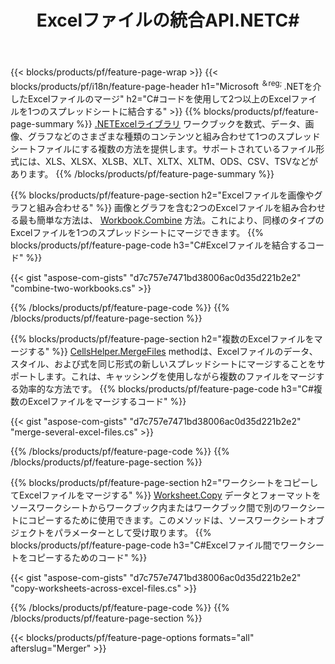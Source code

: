 ﻿---
title: Excelファイルの統合API.NETC#
url: /ja/net/merger/
description: ExcelとOpenOfficeのスプレッドシートファイルを数行のC#コードで連結します。
---
{{< blocks/products/pf/feature-page-wrap >}}
{{< blocks/products/pf/i18n/feature-page-header h1="Microsoft <sup>＆reg; </sup>.NETを介したExcelファイルのマージ" h2="C#コードを使用して2つ以上のExcelファイルを1つのスプレッドシートに結合する" >}}
{{% blocks/products/pf/feature-page-summary %}}
[.NETExcelライブラリ](/cells/net/) ワークブックを数式、データ、画像、グラフなどのさまざまな種類のコンテンツと組み合わせて1つのスプレッドシートファイルにする複数の方法を提供します。サポートされているファイル形式には、XLS、XLSX、XLSB、XLT、XLTX、XLTM、ODS、CSV、TSVなどがあります。
{{% /blocks/products/pf/feature-page-summary %}}

{{% blocks/products/pf/feature-page-section h2="Excelファイルを画像やグラフと組み合わせる" %}}
画像とグラフを含む2つのExcelファイルを組み合わせる最も簡単な方法は、 [Workbook.Combine](https://reference.aspose.com/cells/net/aspose.cells/workbook/methods/combine) 方法。これにより、同様のタイプのExcelファイルを1つのスプレッドシートにマージできます。
{{% blocks/products/pf/feature-page-code h3="C#Excelファイルを結合するコード" %}}

{{< gist "aspose-com-gists" "d7c757e7471bd38006ac0d35d221b2e2" "combine-two-workbooks.cs" >}}

{{% /blocks/products/pf/feature-page-code %}}
{{% /blocks/products/pf/feature-page-section %}}

{{% blocks/products/pf/feature-page-section h2="複数のExcelファイルをマージする" %}}
[CellsHelper.MergeFiles](https://reference.aspose.com/cells/net/aspose.cells/cellshelper/methods/mergefiles) methodは、Excelファイルのデータ、スタイル、および式を同じ形式の新しいスプレッドシートにマージすることをサポートします。これは、キャッシングを使用しながら複数のファイルをマージする効率的な方法です。 
{{% blocks/products/pf/feature-page-code h3="C#複数のExcelファイルをマージするコード" %}}

{{< gist "aspose-com-gists" "d7c757e7471bd38006ac0d35d221b2e2" "merge-several-excel-files.cs" >}}

{{% /blocks/products/pf/feature-page-code %}}
{{% /blocks/products/pf/feature-page-section %}}

{{% blocks/products/pf/feature-page-section h2="ワークシートをコピーしてExcelファイルをマージする" %}}
[Worksheet.Copy](https://reference.aspose.com/cells/net/aspose.cells/worksheet/methods/copy/index) データとフォーマットをソースワークシートからワークブック内またはワークブック間で別のワークシートにコピーするために使用できます。このメソッドは、ソースワークシートオブジェクトをパラメーターとして受け取ります。
{{% blocks/products/pf/feature-page-code h3="C#Excelファイル間でワークシートをコピーするためのコード" %}}

{{< gist "aspose-com-gists" "d7c757e7471bd38006ac0d35d221b2e2" "copy-worksheets-across-excel-files.cs" >}}

{{% /blocks/products/pf/feature-page-code %}}
{{% /blocks/products/pf/feature-page-section %}}

{{< blocks/products/pf/feature-page-options formats="all" afterslug="Merger" >}}